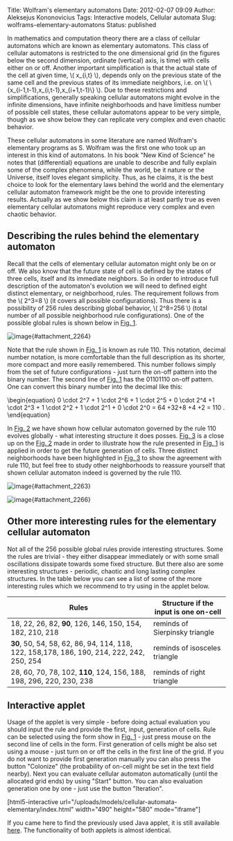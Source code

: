 Title: Wolfram's elementary automatons
Date: 2012-02-07 09:09
Author: Aleksejus Kononovicius
Tags: Interactive models, Cellular automata
Slug: wolframs-elementary-automatons
Status: published

In
mathematics and computation theory there are a class of cellular
automatons which are known as elementary automatons. This class of
cellular automatons is restricted to the one dimensional grid (in the
figures below the second dimension, ordinate (vertical) axis, is time)
with cells either on or off. Another important simplification is that
the actual state of the cell at given time, \\\(  x\_{i,t}  \\\),
depends only on the previous state of the same cell and the previous
states of its immediate neighbors, i.e. on \\\( \\\{x\_{i-1,t-1},x\_{i,t-1},x\_{i+1,t-1}\\\} \\\). Due to these restrictions
and simplifications, generally speaking cellular automatons might evolve
in the infinite dimensions, have infinite neighborhoods and have
limitless number of possible cell states, these cellular automatons
appear to be very simple, though as we show below they can replicate
very complex and even chaotic behavior.<!--more-->

These cellular automatons in some literature are named Wolfram's
elementary programs as S. Wolfram was the first one who took up an
interest in this kind of automatons. In his book "New Kind of Science"
he notes that (differential) equations are unable to describe and fully
explain some of the complex phenomena, while the world, be it nature or
the Universe, itself loves elegant simplicity. Thus, as he claims, it is
the best choice to look for the elementary laws behind the world and the
elementary cellular automaton framework might be the one to provide
interesting results. Actually as we show below this claim is at least
partly true as even elementary cellular automatons might reproduce very
complex and even chaotic behavior.

Describing the rules behind the elementary automaton
----------------------------------------------------

Recall that the cells of elementary cellular automaton might only be on
or off. We also know that the future state of cell is defined by the
states of three cells, itself and its immediate neighbors. So in order
to introduce full description of the automaton's evolution we will need
to defined eight distinct elementary, or neighborhood, rules. The
requirement follows from the \\\(  2^3=8  \\\) (it covers all
possible configurations). Thus there is a possibility of 256 rules
describing global behavior, \\\(  2^8=256  \\\) (total number of all
possible neighborhood rule configurations). One of the possible global
rules is shown below in [Fig. 1](#attachment_2264).

![image](/uploads/2012/01/elementary-ca-rule110.png "Rule 110 of elementary cellular automaton. In the first
line you can see eight distinct sets of the initial conditions, i.e. all
possible configurations of three neighborhood cells. On the second line
you can see the set of eight possible results, each related to the
condition drawn above them - empty cells in the second line means off,
while cells with square inside mean that they will be on if the
condition is
met."){#attachment_2264} 

Note that the rule shown in [Fig. 1](#attachment_2264) is known as rule
110. This notation, decimal number notation, is more comfortable than
the full description as its shorter, more compact and more easily
remembered. This number follows simply from the set of future
configurations - just turn the on-off pattern into the binary number.
The second line of [Fig. 1](#attachment_2264) has the 01101110 on-off
pattern. One can convert this binary number into the decimal like this:


\begin{equation}
 0 \cdot 2^7 + 1 \cdot 2^6 + 1 \cdot 2^5 + 0 \cdot 2^4 +1 \cdot 2^3 + 1 \cdot 2^2 + 1 \cdot 2^1 + 0 \cdot 2^0 = 64 +32+8 +4 +2 = 110 . 
\end{equation}


In [Fig. 2](#attachment_2263) we have shown how cellular automaton
governed by the rule 110 evolves globally - what interesting structure
it does posses. [Fig. 3](#attachment_2266) is a close up on the [Fig.
2](#attachment_2263) made in order to illustrate how the rule presented
in [Fig. 1](#attachment_2264) is applied in order to get the future
generation of cells. Three distinct neighborhoods have been highlighted
in [Fig. 3](#attachment_2266) to show the agreement with rule 110, but
feel free to study other neighborhoods to reassure yourself that shown
cellular automaton indeed is governed by the rule 110.

![image](/uploads/2012/01/elementary-ca.png "Evolution of elementary cellular automaton governed by
the rule 110. Initial condition is random set of cells. While evolution
occurs in the cylinder space (the left and right edges are
interconnected). Ordinate (vertical) axis is time axis - older
generations are shown higher while younger ones are in the
bottom."){#attachment_2263} 

![image](/uploads/2012/02/elementary-ca-closeup.png "The close up on the two generations shown in 
Note that the highlighted neighborhoods (red squares) follow the rule
110. The red arrows point from the cells that influence the state to
cell which is influenced by the
states."){#attachment_2266} 

Other more interesting rules for the elementary cellular automaton
------------------------------------------------------------------

Not all of the 256 possible global rules provide interesting structures.
Some the rules are trivial - they either disappear immediately or with
some small oscillations dissipate towards some fixed structure. But
there also are some interesting structures - periodic, chaotic and long
lasting complex structures. In the table below you can see a list of
some of the more interesting rules which we recommend to try using in
the applet below.

  Rules                                                                                      |Structure if the input is one on-cell
  -------------------------------------------------------------------------------------------|---------------------------------------
  18, 22, 26, 82, **90**, 126, 146, 150, 154, 182, 210, 218                                  |reminds of Sierpinsky triangle
  **30**, 50, 54, 58, 62, 86, 94, 114, 118, 122, 158,178, 186, 190, 214, 222, 242, 250, 254  |reminds of isosceles triangle
  28, 60, 70, 78, 102, **110**, 124, 156, 188, 198, 296, 220, 230, 238                       |reminds of right triangle

Interactive applet
------------------

Usage of the applet is very simple - before doing actual evaluation you
should input the rule and provide the first, input, generation of cells.
Rule can be selected using the form show in [Fig. 1](#attachment_2264) -
just press mouse on the second line of cells in the form. First
generation of cells might be also set using a mouse - just turn on or
off the cells in the first line of the grid. If you do not want to
provide first generation manually you can also press the button
"Colonize" (the probability of on-cell might be set in the text field
nearby). Next you can evaluate cellular automaton automatically (until
the allocated grid ends) by using "Start" button. You can also
evaluation generation one by one - just use the button "Iteration".

[html5-interactive
url="/uploads/models/cellular-automata-elementary/index.html"
width="490" height="580" mode="iframe"]

If you came here to find the previously used Java applet, it is still
available
[here](/uploads/models/old-java/cellular-automata-elementary-en.html).
The functionality of both applets is almost identical.
